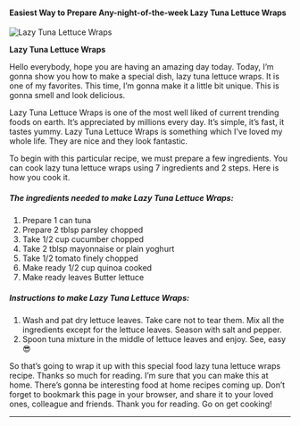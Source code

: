             

#### Easiest Way to Prepare Any-night-of-the-week Lazy Tuna Lettuce Wraps

![Lazy Tuna Lettuce Wraps](https://img-global.cpcdn.com/recipes/f140ab9c288f0d61/751x532cq70/lazy-tuna-lettuce-wraps-recipe-main-photo.jpg)

**Lazy Tuna Lettuce Wraps**

Hello everybody, hope you are having an amazing day today. Today, I’m gonna show you how to make a special dish, lazy tuna lettuce wraps. It is one of my favorites. This time, I’m gonna make it a little bit unique. This is gonna smell and look delicious.

Lazy Tuna Lettuce Wraps is one of the most well liked of current trending foods on earth. It’s appreciated by millions every day. It’s simple, it’s fast, it tastes yummy. Lazy Tuna Lettuce Wraps is something which I’ve loved my whole life. They are nice and they look fantastic.

To begin with this particular recipe, we must prepare a few ingredients. You can cook lazy tuna lettuce wraps using 7 ingredients and 2 steps. Here is how you cook it.

##### The ingredients needed to make Lazy Tuna Lettuce Wraps:

1.  Prepare 1 can tuna
2.  Prepare 2 tblsp parsley chopped
3.  Take 1/2 cup cucumber chopped
4.  Take 2 tblsp mayonnaise or plain yoghurt
5.  Take 1/2 tomato finely chopped
6.  Make ready 1/2 cup quinoa cooked
7.  Make ready leaves Butter lettuce

##### Instructions to make Lazy Tuna Lettuce Wraps:

1.  Wash and pat dry lettuce leaves. Take care not to tear them. Mix all the ingredients except for the lettuce leaves. Season with salt and pepper.
2.  Spoon tuna mixture in the middle of lettuce leaves and enjoy. See, easy 😎

So that’s going to wrap it up with this special food lazy tuna lettuce wraps recipe. Thanks so much for reading. I’m sure that you can make this at home. There’s gonna be interesting food at home recipes coming up. Don’t forget to bookmark this page in your browser, and share it to your loved ones, colleague and friends. Thank you for reading. Go on get cooking!

* * *